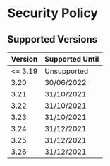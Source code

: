 # Security Policy

## Supported Versions

| Version | Supported Until |
| ------- | --------------- |
| <= 3.19 | Unsupported     |
| 3.20    | 30/06/2022      |
| 3.21    | 31/10/2021      |
| 3.22    | 31/10/2021      |
| 3.23    | 31/10/2021      |
| 3.24    | 31/12/2021      |
| 3.25    | 31/12/2021      |
| 3.26    | 31/12/2021      |
